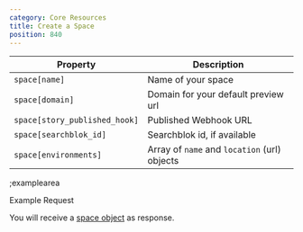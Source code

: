 ```yaml
---
category: Core Resources
title: Create a Space
position: 840
---
```


| Property | Description |
|---|---|
| `space[name]` | Name of your space |
| `space[domain]` | Domain for your default preview url |
| `space[story_published_hook]` | Published Webhook URL |
| `space[searchblok_id]` | Searchblok id, if available |
| `space[environments]` | Array of `name` and `location` (url) objects |

;examplearea

Example Request

<RequestExample url="https://mapi.storyblok.com/v1/spaces/" httpMethod="POST" :requestObject='{"space":{"name":"Example Space"}}'></RequestExample>


You will receive a [space object](#core-resources/spaces/the-space-object) as response.
